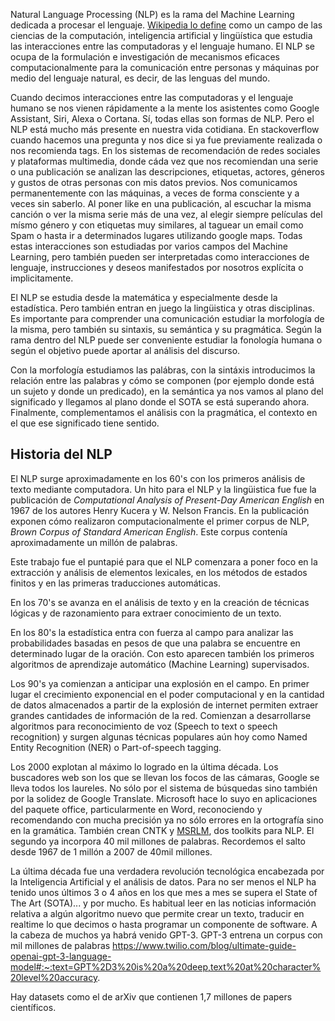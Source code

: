 Natural Language Processing (NLP) es la rama del Machine Learning dedicada a procesar el lenguaje.
[Wikipedia lo define](https://es.wikipedia.org/wiki/Procesamiento_de_lenguajes_naturales
) como un campo de las ciencias de la computación, inteligencia artificial y lingüística que estudia las interacciones entre las computadoras y el lenguaje humano. El NLP se ocupa de la formulación e investigación de mecanismos eficaces computacionalmente para la comunicación entre personas y máquinas por medio del lenguaje natural, es decir, de las lenguas del mundo.

Cuando decimos interacciones entre las computadoras y el lenguaje humano se nos vienen rápidamente a la mente los asistentes como Google Assistant, Siri, Alexa o Cortana. Sí, todas ellas son formas de NLP. Pero el NLP está mucho más presente en nuestra vida cotidiana. En stackoverflow cuando hacemos una pregunta y nos dice si ya fue previamente realizada o nos recomienda tags. En los sistemas de recomendación de redes sociales y plataformas multimedia, donde cáda vez que nos recomiendan una serie o una publicación se analizan las descripciones, etiquetas, actores, géneros y gustos de otras personas con mis datos previos. Nos comunicamos permanentemente con las máquinas, a veces de forma consciente y a veces sin saberlo. Al poner like en una publicación, al escuchar la misma canción o ver la misma serie más de una vez, al elegir siempre películas del mísmo género y con etiquetas muy similares, al taguear un email como Spam o hasta ir a determinados lugares utilizando google maps.
Todas estas interacciones son estudiadas por varios campos del Machine Learning, pero también pueden ser interpretadas como interacciones de lenguaje, instrucciones y deseos manifestados por nosotros explícita o implicitamente.

El NLP se estudia desde la matemática y especialmente desde la estadística. Pero también entran en juego la lingüistica y otras disciplinas.
Es importante para comprender una comunicación estudiar la morfología de la misma, pero también su sintaxis, su semántica y su pragmática. Según la rama dentro del NLP puede ser conveniente estudiar la fonología humana o según el objetivo puede aportar al análisis del discurso.

Con la morfología estudiamos las palábras, con la sintáxis introducimos la relación entre las palabras y cómo se componen (por ejemplo donde está un sujeto y donde un predicado), en la semántica ya nos vamos al plano del significado y llegamos al plano donde el SOTA se está superando ahora. Finalmente, complementamos el análisis con la pragmática, el contexto en el que ese significado tiene sentido.

## Historia del NLP

El NLP surge aproximadamente en los 60's con los primeros análisis de texto mediante computadora. Un hito para el NLP y la lingüistica fue fue la publicación de *Computational Analysis of Present-Day American English* en 1967 de los autores Henry Kucera y W. Nelson Francis. En la publicación exponen cómo realizaron computacionalmente el primer corpus de NLP, *Brown Corpus of Standard American English*. Este corpus contenía aproximadamente un millón de palabras. 

Este trabajo fue el puntapié para que el NLP comenzara a poner foco en la extracción y análisis de elementos lexicales, en los métodos de estados finitos y en las primeras traducciones automáticas.

En los 70's se avanza en el análisis de texto y en la creación de técnicas lógicas y de razonamiento para extraer conocimiento de un texto.

En los 80's la estadística entra con fuerza al campo para analizar las probabilidades basadas en pesos de que una palabra se encuentre en determinado lugar de la oración. Con esto aparecen también los primeros algoritmos de aprendizaje automático (Machine Learning) supervisados.

Los 90's ya comienzan a anticipar una explosión en el campo. En primer lugar el crecimiento exponencial en el poder computacional y en la cantidad de datos almacenados a partir de la explosión de internet permiten extraer grandes cantidades de información de la red. Comienzan a desarrollarse algoritmos para reconocimiento de voz (Speech to text o speech recognition) y surgen algunas técnicas populares aún hoy como Named Entity Recognition (NER) o Part-of-speech tagging.

Los 2000 explotan al máximo lo logrado en la última década. Los buscadores web son los que se llevan los focos de las cámaras, Google se lleva todos los laureles. No sólo por el sistema de búsquedas sino también por la solidez de Google Translate. Microsoft hace lo suyo en aplicaciones del paquete office, particularmente en Word, reconociendo y recomendando con mucha precisión ya no sólo errores en la ortografía sino en la gramática. También crean CNTK y [MSRLM](https://www.microsoft.com/en-us/research/uploads/prod/2017/01/TR-2007-144.pdf), dos toolkits para NLP. El segundo ya incorpora 40 mil millones de palabras. Recordemos el salto desde 1967 de 1 millón a 2007 de 40mil millones.

La última década fue una verdadera revolución tecnológica encabezada por la Inteligencia Artificial y el análisis de datos. Para no ser menos el NLP ha tenido unos últimos 3 o 4 años en los que mes a mes se supera el State of The Art (SOTA)... y por mucho. Es habitual leer en las noticias información relativa a algún algoritmo nuevo que permite crear un texto, traducir en realtime lo que decimos o hasta programar un componente de software. A la cabeza de muchos ya habrá venido GPT-3. GPT-3 entrena un corpus con mil millones de palabras
https://www.twilio.com/blog/ultimate-guide-openai-gpt-3-language-model#:~:text=GPT%2D3%20is%20a%20deep,text%20at%20character%20level%20accuracy.

Hay datasets como el de arXiv que contienen 1,7 millones de papers científicos.
